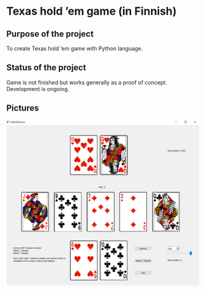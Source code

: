 # Texas hold ’em game (in Finnish)

## Purpose of the project
To create Texas hold ’em game with Python language.

## Status of the project
Game is not finished but works generally as a proof of concept. Development is ongoing.

## Pictures
![alt text](pic1.png)